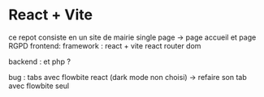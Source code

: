 # React + Vite

ce repot consiste en un site de mairie
single page -> page accueil et page RGPD
frontend:
framework : react + vite
react router dom

backend :
et php ?

bug :
tabs avec flowbite react (dark mode non choisi)
-> refaire son tab avec flowbite seul
